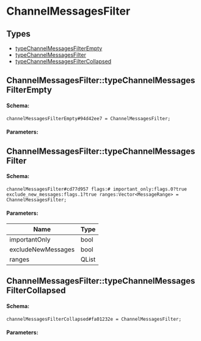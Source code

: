 # ChannelMessagesFilter

## Types

* [typeChannelMessagesFilterEmpty](#channelmessagesfiltertypechannelmessagesfilterempty)
* [typeChannelMessagesFilter](#channelmessagesfiltertypechannelmessagesfilter)
* [typeChannelMessagesFilterCollapsed](#channelmessagesfiltertypechannelmessagesfiltercollapsed)

## ChannelMessagesFilter::typeChannelMessagesFilterEmpty

#### Schema:

`channelMessagesFilterEmpty#94d42ee7 = ChannelMessagesFilter;`

#### Parameters:


## ChannelMessagesFilter::typeChannelMessagesFilter

#### Schema:

`channelMessagesFilter#cd77d957 flags:# important_only:flags.0?true exclude_new_messages:flags.1?true ranges:Vector<MessageRange> = ChannelMessagesFilter;`

#### Parameters:

|Name|Type|
|----|----|
|importantOnly|bool|
|excludeNewMessages|bool|
|ranges|QList<MessageRange>|

## ChannelMessagesFilter::typeChannelMessagesFilterCollapsed

#### Schema:

`channelMessagesFilterCollapsed#fa01232e = ChannelMessagesFilter;`

#### Parameters:


